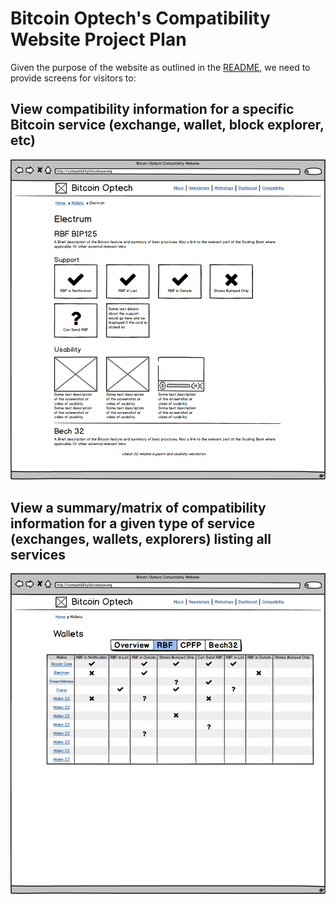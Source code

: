 # Bitcoin Optech's Compatibility Website Project Plan

Given the purpose of the website as outlined in the [README](../README.md), we need to provide screens for visitors to:

## View compatibility information for a specific Bitcoin service (exchange, wallet, block explorer, etc)

![Service Detail Page](images/Service-Detail-Page.png)

## View a summary/matrix of compatibility information for a given type of service (exchanges, wallets, explorers) listing all services

![Service List Page](images/Service-List-Page.png)